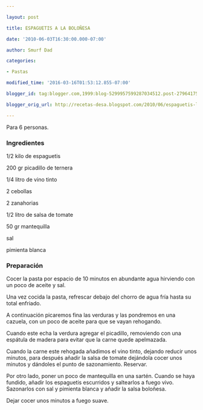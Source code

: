 ```yaml
---

layout: post

title: ESPAGUETIS A LA BOLOÑESA

date: '2010-06-03T16:30:00.000-07:00'

author: Smurf Dad

categories:

- Pastas

modified_time: '2016-03-16T01:53:12.855-07:00'

blogger_id: tag:blogger.com,1999:blog-5299957599287034512.post-2796417548987627893

blogger_orig_url: http://recetas-desa.blogspot.com/2010/06/espaguetis-la-bolonesa.html

---
```


Para 6 personas.

<h3>Ingredientes</h3>

1/2 kilo de espaguetis

200 gr picadillo de ternera

1/4 litro de vino tinto

2 cebollas

2 zanahorias

1/2 litro de salsa de tomate

50 gr mantequilla

sal

pimienta blanca

<h3>Preparación</h3>

Cocer la pasta por espacio de 10 minutos en abundante agua hirviendo con un poco de aceite y sal.

Una vez cocida la pasta, refrescar debajo del chorro de agua fría hasta su total enfriado.

A continuación picaremos fina las verduras y las pondremos en una cazuela, con un poco de aceite para que se vayan rehogando.

Cuando este echa la verdura agregar el picadillo, removiendo con una espátula de madera para evitar que la carne quede apelmazada.

Cuando la carne este rehogada a&ntilde;adimos el vino tinto, dejando reducir unos minutos, para después a&ntilde;adir la salsa de tomate dejándola cocer unos minutos y dándoles el punto de sazonamiento. Reservar.

Por otro lado, poner un poco de mantequilla en una sartén. Cuando se haya fundido, a&ntilde;adir los espaguetis escurridos y saltearlos a fuego vivo. Sazonarlos con sal y pimienta blanca y a&ntilde;adir la salsa bolo&ntilde;esa.

Dejar cocer unos minutos a fuego suave.

